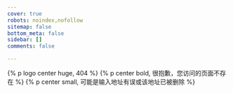 ```yaml
---
cover: true
robots: noindex,nofollow
sitemap: false
bottom_meta: false
sidebar: []
comments: false

---
```


{% p logo center huge, 404 %}
{% p center bold, 很抱歉，您访问的页面不存在 %}
{% p center small, 可能是输入地址有误或该地址已被删除 %}
